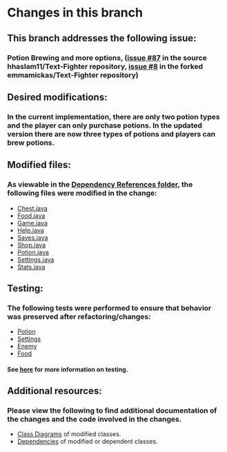 # Changes in this branch

## This branch addresses the following issue:
### Potion Brewing and more options, ([issue #87](https://github.com/hhaslam11/Text-Fighter/issues/87) in the source hhaslam11/Text-Fighter repository, [issue #8](https://github.com/emmamickas/Text-Fighter/issues/8) in the forked emmamickas/Text-Fighter repository)

## Desired modifications:
### In the current implementation, there are only two potion types and the player can only purchase potions. In the updated version there are now three types of potions and players can brew potions.

## Modified files:
### As viewable in the [Dependency References folder](https://github.com/emmamickas/Text-Fighter/tree/AddConstantArraylistAccessModifiers/Dependency%20References), the following files were modified in the change:
 * [Chest.java](https://github.com/emmamickas/Text-Fighter/blob/AddingPotions/src/com/hotmail/kalebmarc/textfighter/item/Chest.java)
 * [Food.java](https://github.com/emmamickas/Text-Fighter/blob/AddingPotions/src/com/hotmail/kalebmarc/textfighter/main/Food.java)
 * [Game.java](https://github.com/emmamickas/Text-Fighter/blob/AddingPotions/src/com/hotmail/kalebmarc/textfighter/main/Game.java)
 * [Help.java](https://github.com/emmamickas/Text-Fighter/blob/AddingPotions/src/com/hotmail/kalebmarc/textfighter/main/Help.java)
 * [Saves.java](https://github.com/emmamickas/Text-Fighter/blob/AddingPotions/src/com/hotmail/kalebmarc/textfighter/main/Saves.java)
 * [Shop.java](https://github.com/emmamickas/Text-Fighter/blob/AddingPotions/src/com/hotmail/kalebmarc/textfighter/main/Shop.java)
 * [Potion.java](https://github.com/emmamickas/Text-Fighter/blob/AddingPotions/src/com/hotmail/kalebmarc/textfighter/player/Potion.java)
 * [Settings.java](https://github.com/emmamickas/Text-Fighter/blob/AddingPotions/src/com/hotmail/kalebmarc/textfighter/player/Settings.java)
 * [Stats.java](https://github.com/emmamickas/Text-Fighter/blob/AddingPotions/src/com/hotmail/kalebmarc/textfighter/player/Stats.java)

## Testing:
###  The following tests were performed to ensure that behavior was preserved after refactoring/changes:
 * [Potion](https://github.com/emmamickas/Text-Fighter/blob/AddingPotions/src/com/hotmail/kalebmarc/textfighter/player/PotionTest.java)
 * [Settings](https://github.com/emmamickas/Text-Fighter/blob/AddingPotions/src/com/hotmail/kalebmarc/textfighter/player/SettingsTest.java)
 * [Enemy](https://github.com/emmamickas/Text-Fighter/blob/AddingPotions/src/com/hotmail/kalebmarc/textfighter/main/EnemyTest.java)
 * [Food](https://github.com/emmamickas/Text-Fighter/blob/AddingPotions/src/com/hotmail/kalebmarc/textfighter/main/FoodTest.java)

 #### See [here](https://github.com/emmamickas/Text-Fighter/blob/AddingPotions/TESTING.md) for more information on testing.
 
 ## Additional resources:
 ### Please view the following to find additional documentation of the changes and the code involved in the changes.
  * [Class Diagrams](https://github.com/emmamickas/Text-Fighter/tree/AddingPotions/Class%20Diagram) of modified classes.
  * [Dependencies](https://github.com/emmamickas/Text-Fighter/tree/AddingPotions/Dependency%20Matrix) of modified or dependent classes.
  
